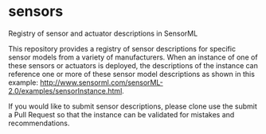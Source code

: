 # sensors
Registry of sensor and actuator descriptions in SensorML

This repository provides a registry of sensor descriptions for specific sensor models from a variety of manufacturers. When an instance of one of these sensors or actuators is deployed, the descriptions of the instance can reference one or more of these sensor model descriptions as shown in this example: http://www.sensorml.com/sensorML-2.0/examples/sensorInstance.html.

If you would like to submit sensor descriptions, please clone use the submit a Pull Request so that the instance can be validated for mistakes and recommendations.
